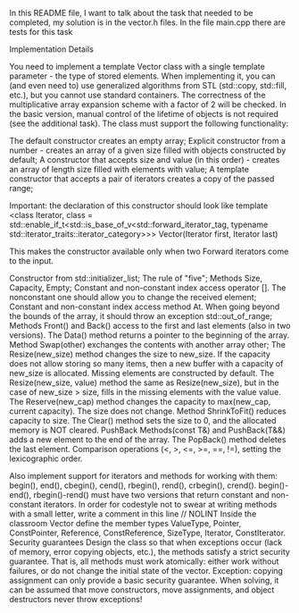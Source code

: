 In this README file, I want to talk about the task that needed to be completed, my solution is in the vector.h files. In the file main.cpp there are tests for this task

Implementation Details

You need to implement a template Vector class with a single template parameter - the type of stored elements.
When implementing it, you can (and even need to) use generalized algorithms from STL (std::copy, std::fill, etc.), but you cannot use standard containers.
The correctness of the multiplicative array expansion scheme with a factor of 2 will be checked. In the basic version, manual control of the lifetime of objects is not required (see the additional task).
The class must support the following functionality:

The default constructor creates an empty array;
Explicit constructor from a number - creates an array of a given size filled with objects constructed by default;
A constructor that accepts size and value (in this order) - creates an array of length size filled with elements with value;
A template constructor that accepts a pair of iterators creates a copy of the passed range;

Important:
the declaration of this constructor should look like
template <class Iterator, class = std::enable_if_t<std::is_base_of_v<std::forward_iterator_tag, typename std::iterator_traits<Iterator>::iterator_category>>>
Vector(Iterator first, Iterator last)

This makes the constructor available only when two Forward iterators come to the input.

Constructor from std::initializer_list;
The rule of "five";
Methods Size, Capacity, Empty;
Constant and non-constant index access operator []. The nonconstant one should allow you to change the received element;
Constant and non-constant index access method At. When going beyond the bounds of the array, it should throw an exception std::out_of_range;
Methods Front() and Back()
access to the first and last elements (also in two versions).
The Data() method
returns a pointer to the beginning of the array.
Method Swap(other)
exchanges the contents with another array other;
The Resize(new_size) method
changes the size to new_size. If the capacity does not allow storing so many items, then a new buffer with a capacity of new_size is allocated. Missing elements are constructed by default.
The Resize(new_size, value) method
the same as Resize(new_size), but in the case of new_size > size, fills in the missing elements with the value value.
The Reserve(new_cap) method
changes the capacity to max(new_cap, current capacity). The size does not change.
Method ShrinkToFit()
reduces capacity to size.
The Clear() method
sets the size to 0, and the allocated memory is NOT cleared.
PushBack Methods(const T&) and PushBack(T&&)
adds a new element to the end of the array.
The PopBack() method
deletes the last element.
Comparison operations (<, >, <=, >=, ==, !=), setting the lexicographic order.

Also implement support for iterators and methods for working with them: begin(), end(), cbegin(), cend(), rbegin(), rend(), crbegin(), crend(). begin()-end(), rbegin()-rend() must have two versions that return constant and non-constant iterators.
In order for codestyle not to swear at writing methods with a small letter, write a comment in this line // NOLINT
Inside the classroom Vector define the member types ValueType, Pointer, ConstPointer, Reference, ConstReference, SizeType, Iterator, ConstIterator.
Security guarantees Design the class so that when exceptions occur (lack of memory, error copying objects, etc.), the methods satisfy a strict security guarantee.
That is, all methods must work atomically: either work without failures, or do not change the initial state of the vector.
Exception: copying assignment can only provide a basic security guarantee.
When solving, it can be assumed that move constructors, move assignments, and object destructors never throw exceptions!
